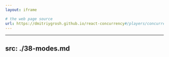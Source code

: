 ```yaml
---
layout: iframe

# the web page source
url: https://dmitriygrosh.github.io/react-concurrency#/players/concurrent/false
---
```


---
src: ./38-modes.md
---
